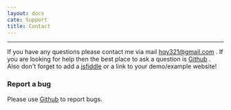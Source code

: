```yaml
---
layout: docs
cate: Support
title: Contact
---
```


---

If you have any questions please contact me via mail [hqy321@gmail.com](mailto:hqy321@gmail.com) . If you are looking for help then the best place to ask a question is [Github](https://github.com/Rockcookies/hqy-interact/issues) . Also don't forget to add a [jsfiddle](http://jsfiddle.net/) or a link to your demo/example website!


### Report a bug

Please use [Github](https://github.com/Rockcookies/hqy-interact/issues) to report bugs.

